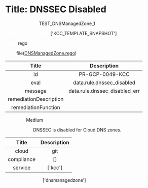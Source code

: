 



# Title: DNSSEC Disabled


***<font color="white">Master Test Id:</font>*** TEST_DNSManagedZone_1

***<font color="white">Master Snapshot Id:</font>*** ['KCC_TEMPLATE_SNAPSHOT']

***<font color="white">type:</font>*** rego

***<font color="white">rule:</font>*** file([DNSManagedZone.rego])  
  
  
  
  

|Title|Description|
| :---: | :---: |
|id|PR-GCP-0049-KCC|
|eval|data.rule.dnssec_disabled|
|message|data.rule.dnssec_disabled_err|
|remediationDescription||
|remediationFunction||


***<font color="white">Severity:</font>*** Medium

***<font color="white">Description:</font>*** DNSSEC is disabled for Cloud DNS zones.  
  
  

|Title|Description|
| :---: | :---: |
|cloud|git|
|compliance|[]|
|service|['kcc']|


***<font color="white">Resource Types:</font>*** ['dnsmanagedzone']


[DNSManagedZone.rego]: https://github.com/prancer-io/prancer-compliance-test/tree/master/google/kcc/DNSManagedZone.rego
